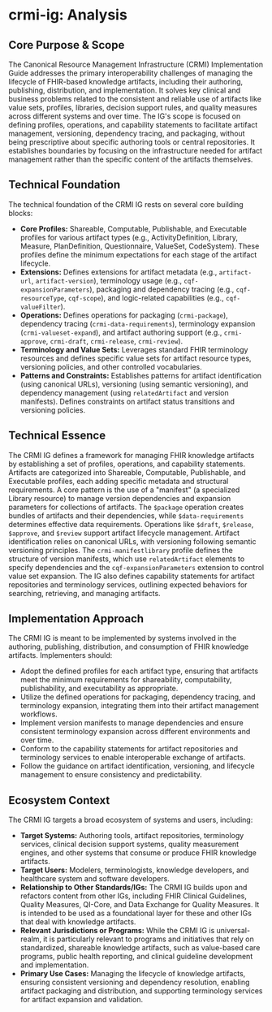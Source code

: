 # crmi-ig: Analysis

## Core Purpose & Scope

The Canonical Resource Management Infrastructure (CRMI) Implementation Guide addresses the primary interoperability challenges of managing the lifecycle of FHIR-based knowledge artifacts, including their authoring, publishing, distribution, and implementation. It solves key clinical and business problems related to the consistent and reliable use of artifacts like value sets, profiles, libraries, decision support rules, and quality measures across different systems and over time. The IG's scope is focused on defining profiles, operations, and capability statements to facilitate artifact management, versioning, dependency tracing, and packaging, without being prescriptive about specific authoring tools or central repositories. It establishes boundaries by focusing on the infrastructure needed for artifact management rather than the specific content of the artifacts themselves.

## Technical Foundation

The technical foundation of the CRMI IG rests on several core building blocks:

-   **Core Profiles:** Shareable, Computable, Publishable, and Executable profiles for various artifact types (e.g., ActivityDefinition, Library, Measure, PlanDefinition, Questionnaire, ValueSet, CodeSystem). These profiles define the minimum expectations for each stage of the artifact lifecycle.
-   **Extensions:** Defines extensions for artifact metadata (e.g., `artifact-url`, `artifact-version`), terminology usage (e.g., `cqf-expansionParameters`), packaging and dependency tracing (e.g., `cqf-resourceType`, `cqf-scope`), and logic-related capabilities (e.g., `cqf-valueFilter`).
-   **Operations:** Defines operations for packaging (`crmi-package`), dependency tracing (`crmi-data-requirements`), terminology expansion (`crmi-valueset-expand`), and artifact authoring support (e.g., `crmi-approve`, `crmi-draft`, `crmi-release`, `crmi-review`).
-   **Terminology and Value Sets:** Leverages standard FHIR terminology resources and defines specific value sets for artifact resource types, versioning policies, and other controlled vocabularies.
-   **Patterns and Constraints:** Establishes patterns for artifact identification (using canonical URLs), versioning (using semantic versioning), and dependency management (using `relatedArtifact` and version manifests). Defines constraints on artifact status transitions and versioning policies.

## Technical Essence

The CRMI IG defines a framework for managing FHIR knowledge artifacts by establishing a set of profiles, operations, and capability statements. Artifacts are categorized into Shareable, Computable, Publishable, and Executable profiles, each adding specific metadata and structural requirements. A core pattern is the use of a "manifest" (a specialized Library resource) to manage version dependencies and expansion parameters for collections of artifacts. The `$package` operation creates bundles of artifacts and their dependencies, while `$data-requirements` determines effective data requirements. Operations like `$draft`, `$release`, `$approve`, and `$review` support artifact lifecycle management. Artifact identification relies on canonical URLs, with versioning following semantic versioning principles. The `crmi-manifestlibrary` profile defines the structure of version manifests, which use `relatedArtifact` elements to specify dependencies and the `cqf-expansionParameters` extension to control value set expansion. The IG also defines capability statements for artifact repositories and terminology services, outlining expected behaviors for searching, retrieving, and managing artifacts.

## Implementation Approach

The CRMI IG is meant to be implemented by systems involved in the authoring, publishing, distribution, and consumption of FHIR knowledge artifacts. Implementers should:

-   Adopt the defined profiles for each artifact type, ensuring that artifacts meet the minimum requirements for shareability, computability, publishability, and executability as appropriate.
-   Utilize the defined operations for packaging, dependency tracing, and terminology expansion, integrating them into their artifact management workflows.
-   Implement version manifests to manage dependencies and ensure consistent terminology expansion across different environments and over time.
-   Conform to the capability statements for artifact repositories and terminology services to enable interoperable exchange of artifacts.
-   Follow the guidance on artifact identification, versioning, and lifecycle management to ensure consistency and predictability.

## Ecosystem Context

The CRMI IG targets a broad ecosystem of systems and users, including:

-   **Target Systems:** Authoring tools, artifact repositories, terminology services, clinical decision support systems, quality measurement engines, and other systems that consume or produce FHIR knowledge artifacts.
-   **Target Users:** Modelers, terminologists, knowledge developers, and healthcare system and software developers.
-   **Relationship to Other Standards/IGs:** The CRMI IG builds upon and refactors content from other IGs, including FHIR Clinical Guidelines, Quality Measures, QI-Core, and Data Exchange for Quality Measures. It is intended to be used as a foundational layer for these and other IGs that deal with knowledge artifacts.
-   **Relevant Jurisdictions or Programs:** While the CRMI IG is universal-realm, it is particularly relevant to programs and initiatives that rely on standardized, shareable knowledge artifacts, such as value-based care programs, public health reporting, and clinical guideline development and implementation.
-   **Primary Use Cases:** Managing the lifecycle of knowledge artifacts, ensuring consistent versioning and dependency resolution, enabling artifact packaging and distribution, and supporting terminology services for artifact expansion and validation.
